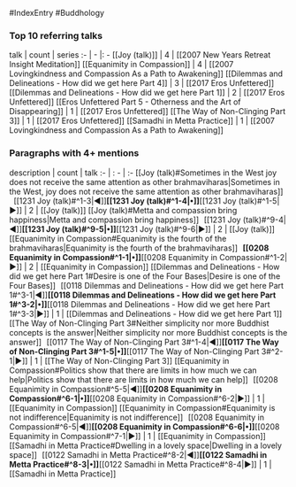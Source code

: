 #IndexEntry #Buddhology

### Top 10 referring talks
talk | count | series
:- | - |: -
[[Joy (talk)]] | 4 | [[2007 New Years Retreat Insight Meditation]]
[[Equanimity in Compassion]] | 4 | [[2007 Lovingkindness and Compassion As a Path to Awakening]]
[[Dilemmas and Delineations - How did we get here Part 4]] | 3 | [[2017 Eros Unfettered]]
[[Dilemmas and Delineations - How did we get here Part 1]] | 2 | [[2017 Eros Unfettered]]
[[Eros Unfettered Part 5 - Otherness and the Art of Disappearing]] | 1 | [[2017 Eros Unfettered]]
[[The Way of Non-Clinging Part 3]] | 1 | [[2017 Eros Unfettered]]
[[Samadhi in Metta Practice]] | 1 | [[2007 Lovingkindness and Compassion As a Path to Awakening]]

### Paragraphs with 4+ mentions
description | count | talk
:- | : - | :-
[[Joy (talk)#Sometimes in the West joy does not receive the same attention as other brahmaviharas\|Sometimes in the West, joy does not receive the same attention as other brahmaviharas]] &nbsp;&nbsp;[[1231 Joy (talk)#^1-3\|◀]]**[[1231 Joy (talk)#^1-4\|•]]**[[1231 Joy (talk)#^1-5\|▶]] | 2 | [[Joy (talk)]]
[[Joy (talk)#Metta and compassion bring happiness\|Metta and compassion bring happiness]] &nbsp;&nbsp;[[1231 Joy (talk)#^9-4\|◀]]**[[1231 Joy (talk)#^9-5\|•]]**[[1231 Joy (talk)#^9-6\|▶]] | 2 | [[Joy (talk)]]
[[Equanimity in Compassion#Equanimity is the fourth of the brahmaviharas\|Equanimity is the fourth of the brahmaviharas]] &nbsp;&nbsp;**[[0208 Equanimity in Compassion#^1-1\|•]]**[[0208 Equanimity in Compassion#^1-2\|▶]] | 2 | [[Equanimity in Compassion]]
[[Dilemmas and Delineations - How did we get here Part 1#Desire is one of the Four Bases\|Desire is one of the Four Bases]] &nbsp;&nbsp;[[0118 Dilemmas and Delineations - How did we get here Part 1#^3-1\|◀]]**[[0118 Dilemmas and Delineations - How did we get here Part 1#^3-2\|•]]**[[0118 Dilemmas and Delineations - How did we get here Part 1#^3-3\|▶]] | 1 | [[Dilemmas and Delineations - How did we get here Part 1]]
[[The Way of Non-Clinging Part 3#Neither simplicity nor more Buddhist concepts is the answer\|Neither simplicity nor more Buddhist concepts is the answer]] &nbsp;&nbsp;[[0117 The Way of Non-Clinging Part 3#^1-4\|◀]]**[[0117 The Way of Non-Clinging Part 3#^1-5\|•]]**[[0117 The Way of Non-Clinging Part 3#^2-1\|▶]] | 1 | [[The Way of Non-Clinging Part 3]]
[[Equanimity in Compassion#Politics show that there are limits in how much we can help\|Politics show that there are limits in how much we can help]] &nbsp;&nbsp;[[0208 Equanimity in Compassion#^5-5\|◀]]**[[0208 Equanimity in Compassion#^6-1\|•]]**[[0208 Equanimity in Compassion#^6-2\|▶]] | 1 | [[Equanimity in Compassion]]
[[Equanimity in Compassion#Equanimity is not indifference\|Equanimity is not indifference]] &nbsp;&nbsp;[[0208 Equanimity in Compassion#^6-5\|◀]]**[[0208 Equanimity in Compassion#^6-6\|•]]**[[0208 Equanimity in Compassion#^7-1\|▶]] | 1 | [[Equanimity in Compassion]]
[[Samadhi in Metta Practice#Dwelling in a lovely space\|Dwelling in a lovely space]] &nbsp;&nbsp;[[0122 Samadhi in Metta Practice#^8-2\|◀]]**[[0122 Samadhi in Metta Practice#^8-3\|•]]**[[0122 Samadhi in Metta Practice#^8-4\|▶]] | 1 | [[Samadhi in Metta Practice]]

